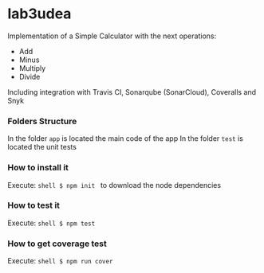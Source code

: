 # lab3udea
Implementation of a Simple Calculator with the next operations:
* Add 
* Minus 
* Multiply 
* Divide 

Including integration with Travis CI, Sonarqube (SonarCloud), Coveralls and Snyk 

### Folders Structure 

In the folder `app` is located the main code of the app 
In the folder `test` is located the unit tests 

### How to install it 
Execute: 
```shell $ npm init ``` 
to download the node dependencies 

### How to test it 
Execute: 
```shell $ npm test ``` 

### How to get coverage test 
Execute: 
```shell $ npm run cover ``` 